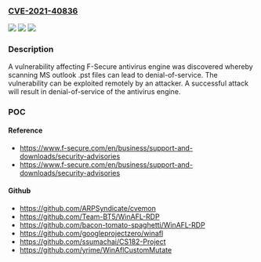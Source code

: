 ### [CVE-2021-40836](https://cve.mitre.org/cgi-bin/cvename.cgi?name=CVE-2021-40836)
![](https://img.shields.io/static/v1?label=Product&message=F-Secure%20endpoint%20protection%20products%20on%20Windows%20and%20Mac.%20F-Secure%20Linux%20Security%20(32-bit)%20%20F-Secure%20Linux%20Security%2064%20%20F-Secure%20Atlant%20%26%20F-Secure%20Internet%20Gatekeeper&color=blue)
![](https://img.shields.io/static/v1?label=Version&message=%3D%20All%20Version%20%20&color=brighgreen)
![](https://img.shields.io/static/v1?label=Vulnerability&message=Denial%20of%20Service%20Vulnerability%20&color=brighgreen)

### Description

A vulnerability affecting F-Secure antivirus engine was discovered whereby scanning MS outlook .pst files can lead to denial-of-service. The vulnerability can be exploited remotely by an attacker. A successful attack will result in denial-of-service of the antivirus engine.

### POC

#### Reference
- https://www.f-secure.com/en/business/support-and-downloads/security-advisories
- https://www.f-secure.com/en/business/support-and-downloads/security-advisories

#### Github
- https://github.com/ARPSyndicate/cvemon
- https://github.com/Team-BT5/WinAFL-RDP
- https://github.com/bacon-tomato-spaghetti/WinAFL-RDP
- https://github.com/googleprojectzero/winafl
- https://github.com/ssumachai/CS182-Project
- https://github.com/yrime/WinAflCustomMutate

